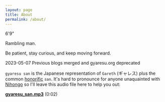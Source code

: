 ```yaml
---
layout: page
title: About
permalink: /about/
---
```


6'9"

Rambling man.

Be patient, stay curious, and keep moving forward.


2023-05-07 Previous blogs merged and gyaresu.org deprecated

`gyaresu san` is the Japanese representation of `Gareth` (ギャレス) plus the common [honorific][honorific] `san`. It's hard to pronounce for anyone unaquainted with [Nihongo][Nihongo] so I'll leave this audio file here to help you out:

**[gyaresu_san.mp3][mp3]** (0:02)

[honorific]:    http://en.wikipedia.org/wiki/Japanese_honorifics#San
[Nihongo]:      https://en.wikipedia.org/wiki/Japanese_language
[mp3]:          /files/gyaresu_san.mp3
